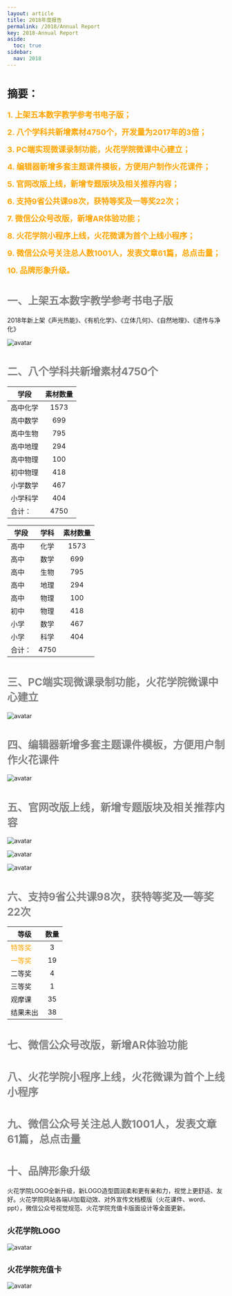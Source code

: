 ```yaml
---
layout: article
title: 2018年度报告
permalink: /2018/Annual Report
key: 2018-Annual Report
aside:
  toc: true
sidebar:
  nav: 2018
---
```


# <font size="5">摘要：</font>

<bro/><bro/>

**<font size="4" color="orange"> 1. 上架五本数字教学参考书电子版；</font>**

**<font size="4" color="orange"> 2. 八个学科共新增素材4750个，开发量为2017年的3倍；</font>**

**<font size="4" color="orange"> 3. PC端实现微课录制功能，火花学院微课中心建立；</font>**

**<font size="4" color="orange"> 4. 编辑器新增多套主题课件模板，方便用户制作火花课件；</font>**

**<font size="4" color="orange"> 5. 官网改版上线，新增专题版块及相关推荐内容；</font>**

**<font size="4" color="orange"> 6. 支持9省公共课98次，获特等奖及一等奖22次；</font>**

**<font size="4" color="orange"> 7. 微信公众号改版，新增AR体验功能；</font>**

**<font size="4" color="orange"> 8. 火花学院小程序上线，火花微课为首个上线小程序；</font>**

**<font size="4" color="orange"> 9. 微信公众号关注总人数1001人，发表文章61篇，总点击量；</font>**

**<font size="4" color="orange">10. 品牌形象升级。</font>**


# <font size="5" color="gray">一、上架五本数字教学参考书电子版</font>

2018年新上架《声光热能》、《有机化学》、《立体几何》、《自然地理》、《遗传与净化》

![avatar](images/2018book.png)

# <font size="5" color="gray">二、八个学科共新增素材4750个</font>

| 学段 |  素材数量  | 
|-------------|:------:|
| 高中化学	| 1573 |
| 高中数学	| 699 |
| 高中生物	| 795 |
| 高中地理	| 294 |
| 高中物理	| 100 |
| 初中物理	| 418 |
| 小学数学	| 467 |
| 小学科学	| 404 |
| 合计：| 4750 |

| 学段 |学科|  素材数量  | 
|-------------|:------:|:------:|
|高中	|化学	|1573|
|高中	|数学	|699|
|高中	|生物	|795|
|高中	|地理	|294|
|高中	|物理	|100|
|初中	|物理	|418|
|小学	|数学	|467|
|小学	|科学	|404|
|合计：	|	4750|


# <font size="5" color="gray">三、PC端实现微课录制功能，火花学院微课中心建立</font>

![avatar](images/2018mc.png)

# <font size="5" color="gray">四、编辑器新增多套主题课件模板，方便用户制作火花课件</font>

![avatar](images/2018templates.png)

# <font size="5" color="gray">五、官网改版上线，新增专题版块及相关推荐内容</font>

![avatar](images/2018website.png)

![avatar](images/2018topic1.png)

![avatar](images/2018content.png)

# <font size="5" color="gray">六、支持9省公共课98次，获特等奖及一等奖22次</font>

| 等级 |  数量  | 
|----------|:------:|
| <font color="orange">特等奖</font> | 3 |
| <font color="orange">一等奖</font>	| 19 |
| 二等奖	| 4 |
| 三等奖	| 1 |
| 观摩课	| 35 |
| 结果未出	| 38 |

# <font size="5" color="gray">七、微信公众号改版，新增AR体验功能</font>

# <font size="5" color="gray">八、火花学院小程序上线，火花微课为首个上线小程序</font>

# <font size="5" color="gray">九、微信公众号关注总人数1001人，发表文章61篇，总点击量</font>

# <font size="5" color="gray">十、品牌形象升级</font>

火花学院LOGO全新升级，新LOGO造型圆润柔和更有亲和力，视觉上更舒适、友好。火花学院网站各端UI加载动效、对外宣传文档模版（火花课件、word、ppt），微信公众号视觉规范、火花学院充值卡版面设计等全面更新。

## <font size="4" >火花学院LOGO</font>

![avatar](images/2018logo.png)

## <font size="4" >火花学院充值卡</font>

![avatar](images/2018card.png)
